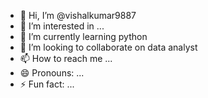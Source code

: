 - 👋 Hi, I’m @vishalkumar9887
- 👀 I’m interested in ...
- 🌱 I’m currently learning python
- 💞️ I’m looking to collaborate on data analyst
- 📫 How to reach me ...
- 😄 Pronouns: ...
- ⚡ Fun fact: ...

<!---
vishalkumar9887/vishalkumar9887 is a ✨ special ✨ repository because its `README.md` (this file) appears on your GitHub profile.
You can click the Preview link to take a look at your changes.
--->
